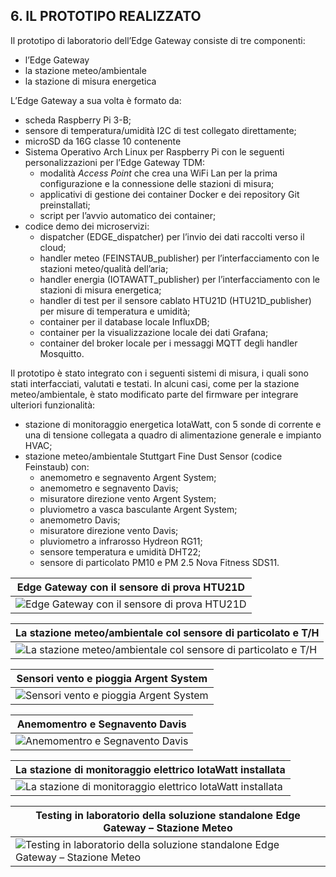 ## 6. IL PROTOTIPO REALIZZATO

Il prototipo di laboratorio dell’Edge Gateway consiste di tre componenti:

* l’Edge Gateway
* la stazione meteo/ambientale
* la stazione di misura energetica

L’Edge Gateway a sua volta è formato da:

* scheda Raspberry Pi 3-B;
* sensore di temperatura/umidità I2C di test collegato direttamente;
* microSD da 16G classe 10 contenente
* Sistema Operativo Arch Linux per Raspberry Pi con le seguenti
  personalizzazioni per l’Edge Gateway TDM:
	* modalità *Access Point* che crea una WiFi Lan per la prima configurazione
	  e la connessione delle stazioni di misura;
	* applicativi di gestione dei container Docker e dei repository Git
	  preinstallati;
	* script per l’avvio automatico dei container;
* codice demo dei microservizi:
	* dispatcher (EDGE_dispatcher) per l’invio dei dati raccolti verso il
	  cloud;
	* handler meteo (FEINSTAUB_publisher) per l’interfacciamento con le
	  stazioni meteo/qualità dell’aria;
	* handler energia (IOTAWATT_publisher) per l’interfacciamento con le
	  stazioni di misura energetica;
	* handler di test per il sensore cablato HTU21D (HTU21D_publisher) per
	  misure di temperatura e umidità;
	* container per il database locale InfluxDB;
	* container per la visualizzazione locale dei dati Grafana;
	* container del broker locale per i messaggi MQTT degli handler Mosquitto.

Il prototipo è stato integrato con i seguenti sistemi di misura, i quali sono
stati interfacciati, valutati e testati. In alcuni casi, come per la stazione
meteo/ambientale, è stato modificato parte del firmware per integrare ulteriori
funzionalità:

* stazione di monitoraggio energetica IotaWatt, con 5 sonde di corrente e una
  di tensione collegata a quadro di alimentazione generale e impianto HVAC;
* stazione meteo/ambientale Stuttgart Fine Dust Sensor (codice Feinstaub) con:
	* anemometro e segnavento Argent System;
	* anemometro e segnavento Davis;
	* misuratore direzione vento Argent System;
	* pluviometro a vasca basculante Argent System;
	* anemometro Davis;
	* misuratore direzione vento Davis;
	* pluviometro a infrarosso Hydreon RG11;
	* sensore temperatura e umidità DHT22;
	* sensore di particolato PM10 e PM 2.5 Nova Fitness SDS11.

Edge Gateway con il sensore di prova HTU21D                           | 
--------------------------------------------------------------------- | 
![Edge Gateway con il sensore di prova HTU21D](../img/edge-htu21d.jpg) |

La stazione meteo/ambientale col sensore di particolato e T/H                                     |
------------------------------------------------------------------------------------------------- |
![La stazione meteo/ambientale col sensore di particolato e T/H](../img/outdoor-meteo-station.jpg) |

Sensori vento e pioggia Argent System                              |
------------------------------------------------------------------ |
![Sensori vento e pioggia Argent System](../img/argent-system.jpg)  |

Anemomentro e Segnavento Davis                      |
--------------------------------------------------- |
![Anemomentro e Segnavento Davis](../img/davis.jpg)  |

La stazione di monitoraggio elettrico IotaWatt installata                              |
-------------------------------------------------------------------------------------- |
![La stazione di monitoraggio elettrico IotaWatt installata](../img/iotawatt-panel.jpg) |

Testing in laboratorio della soluzione standalone Edge Gateway – Stazione Meteo                              |
------------------------------------------------------------------------------------------------------------ |
![Testing in laboratorio della soluzione standalone Edge Gateway – Stazione Meteo](../img/edge-meteo-lab.jpg) |

